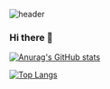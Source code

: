 ![header](https://capsule-render.vercel.app/api?type=waving&color=FEE&height=300&section=header&text=Hello%20Aeno%20World!!!&fontSize=90&animation=fadeIn)


### Hi there 👋


[![Anurag's GitHub stats](https://github-readme-stats.vercel.app/api?username=yhh1056&count_private=true&theme=dracula)
](https://github.com/anuraghazra/github-readme-stats)


[![Top Langs](https://github-readme-stats.vercel.app/api/top-langs/?username=yhh1056&theme=dracula&layout=compact)](https://github.com/anuraghazra/github-readme-stats)

